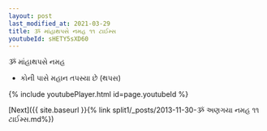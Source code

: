 ```yaml
---
layout: post
last_modified_at: 2021-03-29
title: ૐ માંહાથપસે નમહ ૧૧ ટાઈમ્સ
youtubeId: sHETY5sXD60
---
```

 
 
 ૐ માંહાથપસે નમહ  
 
 -  કોની પાસે મહાન તપસ્યા છે (થપસ) 
 
  
 
  
 
 
 
 
 
 


{% include youtubePlayer.html id=page.youtubeId %}
 
[Next]({{ site.baseurl }}{% link  split1/_posts/2013-11-30-ૐ અણગયા નમહ ૧૧ ટાઈમ્સ.md%})
 
